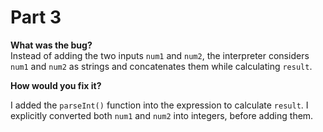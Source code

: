 # Part 3

**What was the bug?**  
Instead of adding the two inputs `num1` and `num2`, the interpreter considers `num1` and `num2` as strings and concatenates them while calculating `result`.  

**How would you fix it?**  

I added the `parseInt()` function into the expression to calculate `result`. I explicitly converted both `num1` and `num2` into integers, before adding them.
